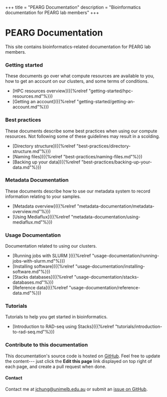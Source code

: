 +++
title = "PEARG Documentation"
description = "Bioinformatics documentation for PEARG lab members"
+++

# PEARG Documentation
This site contains bioinformatics-related documentation for PEARG lab members.

### Getting started

These documents go over what compute resources are available to you, how to
get an account on our clusters, and some terms of conditions.

* [HPC resources overview]({{%relref "getting-started/hpc-resources.md"%}})
* [Getting an account]({{%relref "getting-started/getting-an-account.md"%}})

### Best practices

These documents describe some best practices when using our compute resources.
Not following some of these guidelines may result in a scolding.

* [Directory structure]({{%relref "best-practices/directory-structure.md"%}})
* [Naming files]({{%relref "best-practices/naming-files.md"%}})
* [Backing up your data]({{%relref "best-practices/backing-up-your-data.md"%}})

### Metadata Documentation

These documents describe how to use our metadata system to record information
relating to your samples.

* [Metadata overview]({{%relref "metadata-documentation/metadata-overview.md"%}})
* [Using Mediaflux]({{%relref "metadata-documentation/using-mediaflux.md"%}})

### Usage Documentation

Documentation related to using our clusters.

* [Running jobs with SLURM ]({{%relref "usage-documentation/running-jobs-with-slurm.md"%}})
* [Installing software]({{%relref "usage-documentation/installing-software.md"%}})
* [Stacks databases]({{%relref "usage-documentation/stacks-databases.md"%}})
* [Reference data]({{%relref "usage-documentation/reference-data.md"%}})

### Tutorials

Tutorials to help you get started in bioinformatics.

* [Introduction to RAD-seq using Stacks]({{%relref "tutorials/introduction-to-rad-seq.md"%}})

### Contribute to this documentation

This documentation's source code is hosted on
[GitHub](https://github.com/pearg/pearg_documentation). Feel free to update the 
content--- just click the **Edit this page** link displayed on top right of 
each page, and create a pull request when done.

#### Contact

Contact me at [jchung@unimelb.edu.au](mailto:jchung@unimelb.edu.au) or submit an 
[issue on GitHub](https://github.com/pearg/pearg_documentation/issues).

